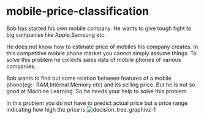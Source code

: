 # mobile-price-classification
Bob has started his own mobile company. He wants to give tough fight to big companies like Apple,Samsung etc.

He does not know how to estimate price of mobiles his company creates. In this competitive mobile phone market you cannot simply assume things. To solve this problem he collects sales data of mobile phones of various companies.

Bob wants to find out some relation between features of a mobile phone(eg:- RAM,Internal Memory etc) and its selling price. But he is not so good at Machine Learning. So he needs your help to solve this problem.

In this problem you do not have to predict actual price but a price range indicating how high the price is
![decision_tree_graphivz-1](https://user-images.githubusercontent.com/56573972/107405221-167e2c00-6b2d-11eb-8f78-4d6851fb54b0.png)
